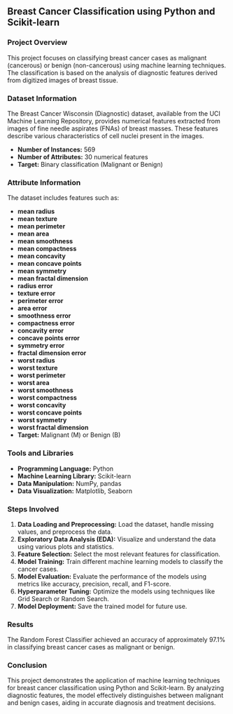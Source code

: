 ## Breast Cancer Classification using Python and Scikit-learn

### Project Overview
This project focuses on classifying breast cancer cases as malignant (cancerous) or benign (non-cancerous) using machine learning techniques. The classification is based on the analysis of diagnostic features derived from digitized images of breast tissue.

### Dataset Information
The Breast Cancer Wisconsin (Diagnostic) dataset, available from the UCI Machine Learning Repository, provides numerical features extracted from images of fine needle aspirates (FNAs) of breast masses. These features describe various characteristics of cell nuclei present in the images.

- **Number of Instances:** 569
- **Number of Attributes:** 30 numerical features
- **Target:** Binary classification (Malignant or Benign)

### Attribute Information
The dataset includes features such as:
- **mean radius**
- **mean texture**
- **mean perimeter**
- **mean area**
- **mean smoothness**
- **mean compactness**
- **mean concavity**
- **mean concave points**
- **mean symmetry**
- **mean fractal dimension**
- **radius error**
- **texture error**
- **perimeter error**
- **area error**
- **smoothness error**
- **compactness error**
- **concavity error**
- **concave points error**
- **symmetry error**
- **fractal dimension error**
- **worst radius**
- **worst texture**
- **worst perimeter**
- **worst area**
- **worst smoothness**
- **worst compactness**
- **worst concavity**
- **worst concave points**
- **worst symmetry**
- **worst fractal dimension**
- **Target:** Malignant (M) or Benign (B)

### Tools and Libraries
- **Programming Language:** Python
- **Machine Learning Library:** Scikit-learn
- **Data Manipulation:** NumPy, pandas
- **Data Visualization:** Matplotlib, Seaborn

### Steps Involved
1. **Data Loading and Preprocessing:** Load the dataset, handle missing values, and preprocess the data.
2. **Exploratory Data Analysis (EDA):** Visualize and understand the data using various plots and statistics.
3. **Feature Selection:** Select the most relevant features for classification.
4. **Model Training:** Train different machine learning models to classify the cancer cases.
5. **Model Evaluation:** Evaluate the performance of the models using metrics like accuracy, precision, recall, and F1-score.
6. **Hyperparameter Tuning:** Optimize the models using techniques like Grid Search or Random Search.
7. **Model Deployment:** Save the trained model for future use.

### Results
The Random Forest Classifier achieved an accuracy of approximately 97.1% in classifying breast cancer cases as malignant or benign.

### Conclusion
This project demonstrates the application of machine learning techniques for breast cancer classification using Python and Scikit-learn. By analyzing diagnostic features, the model effectively distinguishes between malignant and benign cases, aiding in accurate diagnosis and treatment decisions.
